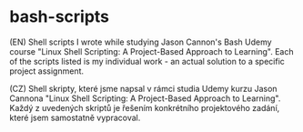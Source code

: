 # bash-scripts

(EN)
Shell scripts I wrote while studying Jason Cannon's Bash Udemy course "Linux Shell Scripting: A Project-Based Approach to Learning".
Each of the scripts listed is my individual work - an actual solution to a specific project assignment.

(CZ)
Shell skripty, které jsme napsal v rámci studia Udemy kurzu Jason Cannona "Linux Shell Scripting: A Project-Based Approach to Learning".
Každý z uvedených skriptů je řešením konkrétního projektového zadání, které jsem samostatně vypracoval.
